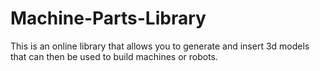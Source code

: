 # Machine-Parts-Library

This is an online library that allows you to generate and insert 3d models that can then be used to build machines or robots.
